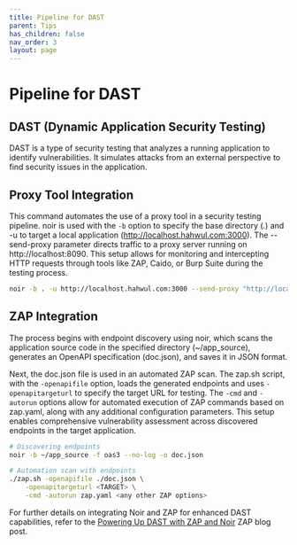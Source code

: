 ```yaml
---
title: Pipeline for DAST
parent: Tips
has_children: false
nav_order: 3
layout: page
---
```


# Pipeline for DAST

## DAST (Dynamic Application Security Testing)

DAST is a type of security testing that analyzes a running application to identify vulnerabilities. It simulates attacks from an external perspective to find security issues in the application.

## Proxy Tool Integration

This command automates the use of a proxy tool in a security testing pipeline. noir is used with the `-b` option to specify the base directory (.) and -u to target a local application (http://localhost.hahwul.com:3000). The --send-proxy parameter directs traffic to a proxy server running on http://localhost:8090. This setup allows for monitoring and intercepting HTTP requests through tools like ZAP, Caido, or Burp Suite during the testing process.

```bash
noir -b . -u http://localhost.hahwul.com:3000 --send-proxy "http://localhost:8090"
```

## ZAP Integration

The process begins with endpoint discovery using noir, which scans the application source code in the specified directory (~/app_source), generates an OpenAPI specification (doc.json), and saves it in JSON format.

Next, the doc.json file is used in an automated ZAP scan. The zap.sh script, with the `-openapifile` option, loads the generated endpoints and uses `-openapitargeturl` to specify the target URL for testing. The `-cmd` and `-autorun` options allow for automated execution of ZAP commands based on zap.yaml, along with any additional configuration parameters. This setup enables comprehensive vulnerability assessment across discovered endpoints in the target application.

```bash
# Discovering endpoints
noir -b ~/app_source -f oas3 --no-log -o doc.json

# Automation scan with endpoints
./zap.sh -openapifile ./doc.json \
    -openapitargeturl <TARGET> \
    -cmd -autorun zap.yaml <any other ZAP options>
```

For further details on integrating Noir and ZAP for enhanced DAST capabilities, refer to the [Powering Up DAST with ZAP and Noir](https://www.zaproxy.org/blog/2024-11-11-powering-up-dast-with-zap-and-noir/) ZAP blog post.
